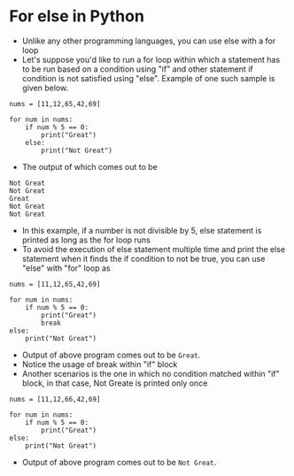 # For else in Python
- Unlike any other programming languages, you can use else with a for loop
- Let's suppose you'd like to run a for loop within which a statement has to be run based on a condition using "if" and other statement if condition is not satisfied using "else". Example of one such sample is given below.
```
nums = [11,12,65,42,69]

for num in nums:
    if num % 5 == 0:
        print("Great")
    else:
        print("Not Great")
```
- The output of which comes out to be
```
Not Great
Not Great
Great
Not Great
Not Great
```
- In this example, if a number is not divisible by 5, else statement is printed as long as the for loop runs
- To avoid the execution of else statement multiple time and print the else statement when it finds the if condition to not be true, you can use "else" with "for" loop as
```
nums = [11,12,65,42,69]

for num in nums:
    if num % 5 == 0:
        print("Great")
        break
else:
    print("Not Great")
```
- Output of above program comes out to be ``Great``.
- Notice the usage of break within "if" block
- Another scenarios is the one in which no condition matched within "if" block, in that case, Not Greate is printed only once
```
nums = [11,12,66,42,69]

for num in nums:
    if num % 5 == 0:
        print("Great")
else:
    print("Not Great")
```
- Output of above program comes out to be ``Not Great``.